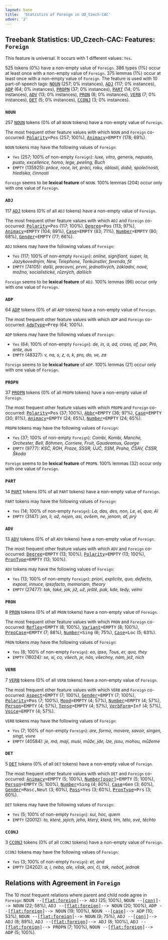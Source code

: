 ```yaml
---
layout: base
title:  'Statistics of Foreign in UD_Czech-CAC'
udver: '2'
---
```


## Treebank Statistics: UD_Czech-CAC: Features: `Foreign`

This feature is universal.
It occurs with 1 different values: `Yes`.

525 tokens (0%) have a non-empty value of `Foreign`.
386 types (1%) occur at least once with a non-empty value of `Foreign`.
375 lemmas (1%) occur at least once with a non-empty value of `Foreign`.
The feature is used with 10 part-of-speech tags: <tt><a href="cs_cac-pos-NOUN.html">NOUN</a></tt> (257; 0% instances), <tt><a href="cs_cac-pos-ADJ.html">ADJ</a></tt> (117; 0% instances), <tt><a href="cs_cac-pos-ADP.html">ADP</a></tt> (64; 0% instances), <tt><a href="cs_cac-pos-PROPN.html">PROPN</a></tt> (37; 0% instances), <tt><a href="cs_cac-pos-PART.html">PART</a></tt> (14; 0% instances), <tt><a href="cs_cac-pos-ADV.html">ADV</a></tt> (13; 0% instances), <tt><a href="cs_cac-pos-PRON.html">PRON</a></tt> (8; 0% instances), <tt><a href="cs_cac-pos-VERB.html">VERB</a></tt> (7; 0% instances), <tt><a href="cs_cac-pos-DET.html">DET</a></tt> (5; 0% instances), <tt><a href="cs_cac-pos-CCONJ.html">CCONJ</a></tt> (3; 0% instances).

### `NOUN`

257 <tt><a href="cs_cac-pos-NOUN.html">NOUN</a></tt> tokens (0% of all `NOUN` tokens) have a non-empty value of `Foreign`.

The most frequent other feature values with which `NOUN` and `Foreign` co-occurred: <tt><a href="cs_cac-feat-Polarity.html">Polarity</a></tt><tt>=Pos</tt> (257; 100%), <tt><a href="cs_cac-feat-Animacy.html">Animacy</a></tt><tt>=EMPTY</tt> (178; 69%).

`NOUN` tokens may have the following values of `Foreign`:

* `Yes` (257; 100% of non-empty `Foreign`): <em>luxe, vitro, generis, nepusto, pusto, excellence, homo, lege, peeling, Buch</em>
* `EMPTY` (135925): <em>práce, roce, let, práci, roku, oblasti, době, společnosti, hlediska, činnosti</em>

`Foreign` seems to be **lexical feature** of `NOUN`. 100% lemmas (204) occur only with one value of `Foreign`.

### `ADJ`

117 <tt><a href="cs_cac-pos-ADJ.html">ADJ</a></tt> tokens (0% of all `ADJ` tokens) have a non-empty value of `Foreign`.

The most frequent other feature values with which `ADJ` and `Foreign` co-occurred: <tt><a href="cs_cac-feat-Polarity.html">Polarity</a></tt><tt>=Pos</tt> (117; 100%), <tt><a href="cs_cac-feat-Degree.html">Degree</a></tt><tt>=Pos</tt> (113; 97%), <tt><a href="cs_cac-feat-Animacy.html">Animacy</a></tt><tt>=EMPTY</tt> (104; 89%), <tt><a href="cs_cac-feat-Case.html">Case</a></tt><tt>=EMPTY</tt> (83; 71%), <tt><a href="cs_cac-feat-Number.html">Number</a></tt><tt>=EMPTY</tt> (80; 68%), <tt><a href="cs_cac-feat-Gender.html">Gender</a></tt><tt>=EMPTY</tt> (77; 66%).

`ADJ` tokens may have the following values of `Foreign`:

* `Yes` (117; 100% of non-empty `Foreign`): <em>online, signifiant, super, la, Jazykovedným, New, Telephone, Tonkünstler, ferenda, fit</em>
* `EMPTY` (74105): <em>další, pracovní, první, jednotlivých, základní, nové, možno, socialistické, různých, dalších</em>

`Foreign` seems to be **lexical feature** of `ADJ`. 100% lemmas (96) occur only with one value of `Foreign`.

### `ADP`

64 <tt><a href="cs_cac-pos-ADP.html">ADP</a></tt> tokens (0% of all `ADP` tokens) have a non-empty value of `Foreign`.

The most frequent other feature values with which `ADP` and `Foreign` co-occurred: <tt><a href="cs_cac-feat-AdpType.html">AdpType</a></tt><tt>=Prep</tt> (64; 100%).

`ADP` tokens may have the following values of `Foreign`:

* `Yes` (64; 100% of non-empty `Foreign`): <em>de, in, a, ad, cross, of, par, Pro, ante, aus</em>
* `EMPTY` (48327): <em>v, na, s, z, o, k, pro, do, ve, za</em>

`Foreign` seems to be **lexical feature** of `ADP`. 100% lemmas (21) occur only with one value of `Foreign`.

### `PROPN`

37 <tt><a href="cs_cac-pos-PROPN.html">PROPN</a></tt> tokens (0% of all `PROPN` tokens) have a non-empty value of `Foreign`.

The most frequent other feature values with which `PROPN` and `Foreign` co-occurred: <tt><a href="cs_cac-feat-Polarity.html">Polarity</a></tt><tt>=Pos</tt> (37; 100%), <tt><a href="cs_cac-feat-Abbr.html">Abbr</a></tt><tt>=EMPTY</tt> (36; 97%), <tt><a href="cs_cac-feat-Case.html">Case</a></tt><tt>=EMPTY</tt> (30; 81%), <tt><a href="cs_cac-feat-Animacy.html">Animacy</a></tt><tt>=EMPTY</tt> (24; 65%), <tt><a href="cs_cac-feat-Number.html">Number</a></tt><tt>=EMPTY</tt> (24; 65%).

`PROPN` tokens may have the following values of `Foreign`:

* `Yes` (37; 100% of non-empty `Foreign`): <em>Combi, Kombi, Manche, Orchester, Bell, Böhmen, Corriere, Fruit, Gaudeamus, George</em>
* `EMPTY` (9777): <em>KSČ, ROH, Praze, SSSR, ÚJČ, SSM, Praha, ČSAV, ČSSR, Škoda</em>

`Foreign` seems to be **lexical feature** of `PROPN`. 100% lemmas (32) occur only with one value of `Foreign`.

### `PART`

14 <tt><a href="cs_cac-pos-PART.html">PART</a></tt> tokens (0% of all `PART` tokens) have a non-empty value of `Foreign`.

`PART` tokens may have the following values of `Foreign`:

* `Yes` (14; 100% of non-empty `Foreign`): <em>La, das, des, non, Le, el, quo, Al</em>
* `EMPTY` (3147): <em>jen, li, až, nejen, asi, ovšem, ne, jenom, ať, prý</em>

### `ADV`

13 <tt><a href="cs_cac-pos-ADV.html">ADV</a></tt> tokens (0% of all `ADV` tokens) have a non-empty value of `Foreign`.

The most frequent other feature values with which `ADV` and `Foreign` co-occurred: <tt><a href="cs_cac-feat-Degree.html">Degree</a></tt><tt>=EMPTY</tt> (13; 100%), <tt><a href="cs_cac-feat-Polarity.html">Polarity</a></tt><tt>=EMPTY</tt> (13; 100%), <tt><a href="cs_cac-feat-PronType.html">PronType</a></tt><tt>=EMPTY</tt> (13; 100%).

`ADV` tokens may have the following values of `Foreign`:

* `Yes` (13; 100% of non-empty `Foreign`): <em>priori, explicite, quo, defacto, expost, innuce, ipsofacto, memoriam, theory</em>
* `EMPTY` (27477): <em>tak, také, jak, již, už, ještě, pak, kde, tedy, velmi</em>

### `PRON`

8 <tt><a href="cs_cac-pos-PRON.html">PRON</a></tt> tokens (0% of all `PRON` tokens) have a non-empty value of `Foreign`.

The most frequent other feature values with which `PRON` and `Foreign` co-occurred: <tt><a href="cs_cac-feat-Reflex.html">Reflex</a></tt><tt>=EMPTY</tt> (8; 100%), <tt><a href="cs_cac-feat-Variant.html">Variant</a></tt><tt>=EMPTY</tt> (8; 100%), <tt><a href="cs_cac-feat-PrepCase.html">PrepCase</a></tt><tt>=EMPTY</tt> (7; 88%), <tt><a href="cs_cac-feat-Number.html">Number</a></tt><tt>=Sing</tt> (6; 75%), <tt><a href="cs_cac-feat-Case.html">Case</a></tt><tt>=Loc</tt> (5; 63%).

`PRON` tokens may have the following values of `Foreign`:

* `Yes` (8; 100% of non-empty `Foreign`): <em>eo, ipso, Tous, er, qua, they</em>
* `EMPTY` (16024): <em>se, si, co, všech, je, nás, všechny, nám, jež, nich</em>

### `VERB`

7 <tt><a href="cs_cac-pos-VERB.html">VERB</a></tt> tokens (0% of all `VERB` tokens) have a non-empty value of `Foreign`.

The most frequent other feature values with which `VERB` and `Foreign` co-occurred: <tt><a href="cs_cac-feat-Aspect.html">Aspect</a></tt><tt>=EMPTY</tt> (7; 100%), <tt><a href="cs_cac-feat-Gender.html">Gender</a></tt><tt>=EMPTY</tt> (7; 100%), <tt><a href="cs_cac-feat-Polarity.html">Polarity</a></tt><tt>=Pos</tt> (7; 100%), <tt><a href="cs_cac-feat-Mood.html">Mood</a></tt><tt>=EMPTY</tt> (4; 57%), <tt><a href="cs_cac-feat-Number.html">Number</a></tt><tt>=EMPTY</tt> (4; 57%), <tt><a href="cs_cac-feat-Person.html">Person</a></tt><tt>=EMPTY</tt> (4; 57%), <tt><a href="cs_cac-feat-Tense.html">Tense</a></tt><tt>=EMPTY</tt> (4; 57%), <tt><a href="cs_cac-feat-VerbForm.html">VerbForm</a></tt><tt>=Inf</tt> (4; 57%), <tt><a href="cs_cac-feat-Voice.html">Voice</a></tt><tt>=EMPTY</tt> (4; 57%).

`VERB` tokens may have the following values of `Foreign`:

* `Yes` (7; 100% of non-empty `Foreign`): <em>are, formo, movere, savoir, singen, singt, vivre</em>
* `EMPTY` (40584): <em>je, má, mají, musí, může, jde, lze, jsou, mohou, můžeme</em>

### `DET`

5 <tt><a href="cs_cac-pos-DET.html">DET</a></tt> tokens (0% of all `DET` tokens) have a non-empty value of `Foreign`.

The most frequent other feature values with which `DET` and `Foreign` co-occurred: <tt><a href="cs_cac-feat-Animacy.html">Animacy</a></tt><tt>=EMPTY</tt> (5; 100%), <tt><a href="cs_cac-feat-Number-psor.html">Number[psor]</a></tt><tt>=EMPTY</tt> (5; 100%), <tt><a href="cs_cac-feat-Person.html">Person</a></tt><tt>=EMPTY</tt> (5; 100%), <tt><a href="cs_cac-feat-Number.html">Number</a></tt><tt>=Sing</tt> (4; 80%), <tt><a href="cs_cac-feat-Case.html">Case</a></tt><tt>=Gen</tt> (3; 60%), <tt><a href="cs_cac-feat-Gender.html">Gender</a></tt><tt>=Masc,Neut</tt> (3; 60%), <tt><a href="cs_cac-feat-Poss.html">Poss</a></tt><tt>=Yes</tt> (3; 60%), <tt><a href="cs_cac-feat-PronType.html">PronType</a></tt><tt>=Prs</tt> (3; 60%).

`DET` tokens may have the following values of `Foreign`:

* `Yes` (5; 100% of non-empty `Foreign`): <em>sui, hoc, quem</em>
* `EMPTY` (20012): <em>to, které, jejich, jeho, který, která, tím, této, své, těchto</em>

### `CCONJ`

3 <tt><a href="cs_cac-pos-CCONJ.html">CCONJ</a></tt> tokens (0% of all `CCONJ` tokens) have a non-empty value of `Foreign`.

`CCONJ` tokens may have the following values of `Foreign`:

* `Yes` (3; 100% of non-empty `Foreign`): <em>et, and</em>
* `EMPTY` (24202): <em>a, i, nebo, ale, však, ani, či, tak, neboť, jednak</em>

## Relations with Agreement in `Foreign`

The 10 most frequent relations where parent and child node agree in `Foreign`:
<tt>NOUN --[<tt><a href="cs_cac-dep-flat-foreign.html">flat:foreign</a></tt>]--> ADJ</tt> (25; 100%),
<tt>NOUN --[<tt><a href="cs_cac-dep-conj.html">conj</a></tt>]--> NOUN</tt> (22; 58%),
<tt>ADJ --[<tt><a href="cs_cac-dep-flat-foreign.html">flat:foreign</a></tt>]--> NOUN</tt> (20; 100%),
<tt>ADP --[<tt><a href="cs_cac-dep-flat-foreign.html">flat:foreign</a></tt>]--> NOUN</tt> (19; 100%),
<tt>NOUN --[<tt><a href="cs_cac-dep-case.html">case</a></tt>]--> ADP</tt> (10; 53%),
<tt>NOUN --[<tt><a href="cs_cac-dep-flat-foreign.html">flat:foreign</a></tt>]--> NOUN</tt> (9; 75%),
<tt>ADJ --[<tt><a href="cs_cac-dep-conj.html">conj</a></tt>]--> ADJ</tt> (8; 89%),
<tt>ADJ --[<tt><a href="cs_cac-dep-flat-foreign.html">flat:foreign</a></tt>]--> ADJ</tt> (8; 100%),
<tt>ADJ --[<tt><a href="cs_cac-dep-flat-foreign.html">flat:foreign</a></tt>]--> PROPN</tt> (7; 100%),
<tt>NOUN --[<tt><a href="cs_cac-dep-flat-foreign.html">flat:foreign</a></tt>]--> ADP</tt> (5; 100%).

